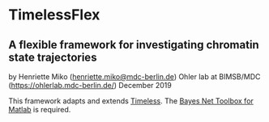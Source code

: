 # TimelessFlex
## A flexible framework for investigating chromatin state trajectories

by Henriette Miko (henriette.miko@mdc-berlin.de)
Ohler lab at BIMSB/MDC (https://ohlerlab.mdc-berlin.de/)
December 2019







This framework adapts and extends [Timeless](https://github.com/mahmoudibrahim/timeless). 
The [Bayes Net Toolbox for Matlab](https://github.com/bayesnet/bnt) is required.


